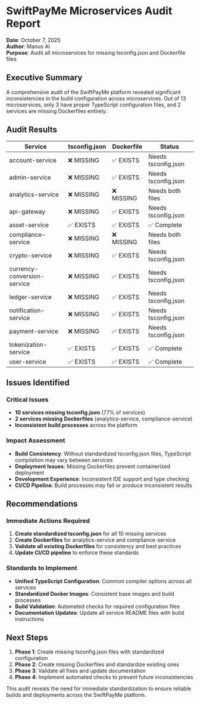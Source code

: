 # SwiftPayMe Microservices Audit Report

**Date**: October 7, 2025  
**Author**: Manus AI  
**Purpose**: Audit all microservices for missing tsconfig.json and Dockerfile files

## Executive Summary

A comprehensive audit of the SwiftPayMe platform revealed significant inconsistencies in the build configuration across microservices. Out of 13 microservices, only 3 have proper TypeScript configuration files, and 2 services are missing Dockerfiles entirely.

## Audit Results

| Service | tsconfig.json | Dockerfile | Status |
|---------|---------------|------------|--------|
| account-service | ❌ MISSING | ✅ EXISTS | Needs tsconfig.json |
| admin-service | ❌ MISSING | ✅ EXISTS | Needs tsconfig.json |
| analytics-service | ❌ MISSING | ❌ MISSING | Needs both files |
| api-gateway | ❌ MISSING | ✅ EXISTS | Needs tsconfig.json |
| asset-service | ✅ EXISTS | ✅ EXISTS | ✅ Complete |
| compliance-service | ❌ MISSING | ❌ MISSING | Needs both files |
| crypto-service | ❌ MISSING | ✅ EXISTS | Needs tsconfig.json |
| currency-conversion-service | ❌ MISSING | ✅ EXISTS | Needs tsconfig.json |
| ledger-service | ❌ MISSING | ✅ EXISTS | Needs tsconfig.json |
| notification-service | ❌ MISSING | ✅ EXISTS | Needs tsconfig.json |
| payment-service | ❌ MISSING | ✅ EXISTS | Needs tsconfig.json |
| tokenization-service | ✅ EXISTS | ✅ EXISTS | ✅ Complete |
| user-service | ✅ EXISTS | ✅ EXISTS | ✅ Complete |

## Issues Identified

### Critical Issues
- **10 services missing tsconfig.json** (77% of services)
- **2 services missing Dockerfiles** (analytics-service, compliance-service)
- **Inconsistent build processes** across the platform

### Impact Assessment
- **Build Consistency**: Without standardized tsconfig.json files, TypeScript compilation may vary between services
- **Deployment Issues**: Missing Dockerfiles prevent containerized deployment
- **Development Experience**: Inconsistent IDE support and type checking
- **CI/CD Pipeline**: Build processes may fail or produce inconsistent results

## Recommendations

### Immediate Actions Required
1. **Create standardized tsconfig.json** for all 10 missing services
2. **Create Dockerfiles** for analytics-service and compliance-service
3. **Validate all existing Dockerfiles** for consistency and best practices
4. **Update CI/CD pipeline** to enforce these standards

### Standards to Implement
- **Unified TypeScript Configuration**: Common compiler options across all services
- **Standardized Docker Images**: Consistent base images and build processes
- **Build Validation**: Automated checks for required configuration files
- **Documentation Updates**: Update all service README files with build instructions

## Next Steps

1. **Phase 1**: Create missing tsconfig.json files with standardized configuration
2. **Phase 2**: Create missing Dockerfiles and standardize existing ones
3. **Phase 3**: Validate all fixes and update documentation
4. **Phase 4**: Implement automated checks to prevent future inconsistencies

This audit reveals the need for immediate standardization to ensure reliable builds and deployments across the SwiftPayMe platform.
